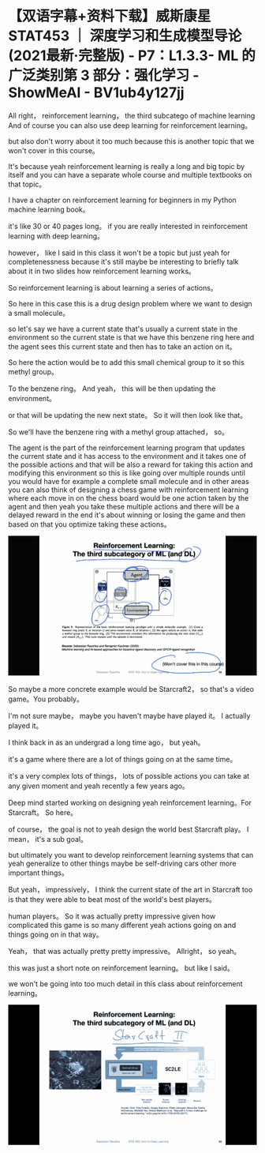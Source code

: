 # 【双语字幕+资料下载】威斯康星 STAT453 ｜ 深度学习和生成模型导论(2021最新·完整版) - P7：L1.3.3- ML 的广泛类别第 3 部分：强化学习 - ShowMeAI - BV1ub4y127jj

All right， reinforcement learning， the third subcatego of machine learning And of course you can also use deep learning for reinforcement learning。

 but also don't worry about it too much because this is another topic that we won't cover in this course。

 It's because yeah reinforcement learning is really a long and big topic by itself and you can have a separate whole course and multiple textbooks on that topic。

 I have a chapter on reinforcement learning for beginners in my Python machine learning book。

 it's like 30 or 40 pages long。 if you are really interested in reinforcement learning with deep learning。

 however， like I said in this class it won't be a topic but just yeah for completenessness because it's still maybe be interesting to briefly talk about it in two slides how reinforcement learning works。

So reinforcement learning is about learning a series of actions。

 So here in this case this is a drug design problem where we want to design a small molecule。

 so let's say we have a current state that's usually a current state in the environment so the current state is that we have this benzene ring here and the agent sees this current state and then has to take an action on it。

 So here the action would be to add this small chemical group to it so this methyl group。

To the benzene ring。 And yeah， this will be then updating the environment。

 or that will be updating the new next state。 So it will then look like that。

 So we'll have the benzene ring with a methyl group attached， so。

The agent is the part of the reinforcement learning program that updates the current state and it has access to the environment and it takes one of the possible actions and that will be also a reward for taking this action and modifying this environment so this is like going over multiple rounds until you would have for example a complete small molecule and in other areas you can also think of designing a chess game with reinforcement learning where each move in on the chess board would be one action taken by the agent and then yeah you take these multiple actions and there will be a delayed reward in the end it's about winning or losing the game and then based on that you optimize taking these actions。



![](img/f3a68ee04fffbf51f45b84e26028b4e2_1.png)

So maybe a more concrete example would be Starcraft2， so that's a video game。You probably。

 I'm not sure maybe， maybe you haven't maybe have played it。 I actually played it。

 I think back in as an undergrad a long time ago， but yeah。

 it's a game where there are a lot of things going on at the same time。

 it's a very complex lots of things， lots of possible actions you can take at any given moment and yeah recently a few years ago。

 Deep mind started working on designing yeah reinforcement learning。For Starcraft。 So here。

 of course， the goal is not to yeah design the world best Starcraft play。 I mean， it's a sub goal。

 but ultimately you want to develop reinforcement learning systems that can yeah generalize to other things maybe be self-driving cars other more important things。

 But yeah， impressively， I think the current state of the art in Starcraft too is that they were able to beat most of the world's best players。

 human players。 So it was actually pretty impressive given how complicated this game is so many different yeah actions going on and things going on in that way。

Yeah， that was actually pretty pretty impressive。 Allright， so yeah。

 this was just a short note on reinforcement learning。 but like I said。

 we won't be going into too much detail in this class about reinforcement learning。



![](img/f3a68ee04fffbf51f45b84e26028b4e2_3.png)